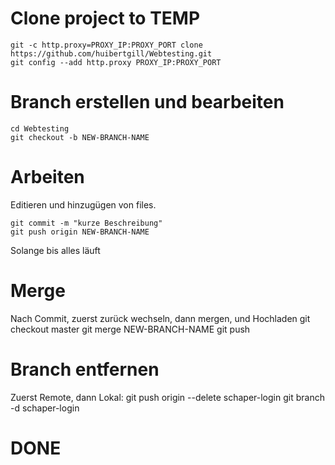 Clone project to TEMP
========================
	git -c http.proxy=PROXY_IP:PROXY_PORT clone https://github.com/huibertgill/Webtesting.git
	git config --add http.proxy PROXY_IP:PROXY_PORT 

Branch erstellen und bearbeiten
===============================
	cd Webtesting
	git checkout -b NEW-BRANCH-NAME

Arbeiten
========
Editieren und hinzugügen von files.

	git commit -m "kurze Beschreibung"
	git push origin NEW-BRANCH-NAME

Solange bis alles läuft

Merge
=====
Nach Commit, zuerst zurück wechseln, dann mergen, und Hochladen
	git checkout master
	git merge NEW-BRANCH-NAME
	git push

Branch entfernen
================
Zuerst Remote, dann Lokal:
	git push origin --delete schaper-login
	git branch -d schaper-login

DONE
====
	
